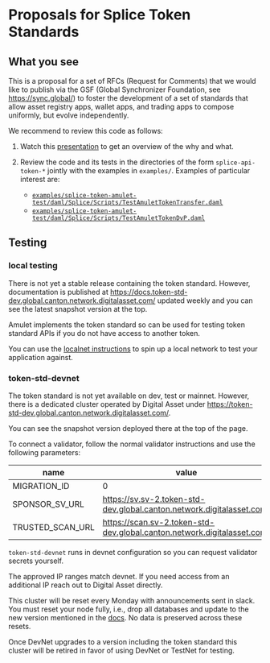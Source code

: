 # Proposals for Splice Token Standards

## What you see

This is a proposal for a set of RFCs (Request for Comments) that we would like
to publish via the GSF (Global Synchronizer Foundation, see
https://sync.global/) to foster the development of a set of standards that allow
asset registry apps, wallet apps, and trading apps to compose uniformly, but evolve
independently.

We recommend to review this code as follows:

1. Watch this [presentation](https://docs.google.com/presentation/d/1ffBf2uv3jfeupvrvLUwIFt2bjcIPzmpVNvt8eibPlSE/edit#slide=id.g2722663396b_0_1589) to get an overview
of the why and what.
2. Review the code and its tests in the directories of the form `splice-api-token-*`
jointly with the examples in `examples/`. Examples of particular interest are:

    - [`examples/splice-token-amulet-test/daml/Splice/Scripts/TestAmuletTokenTransfer.daml`](examples/splice-token-amulet-test/daml/Splice/Scripts/TestAmuletTokenTransfer.daml)
    - [`examples/splice-token-amulet-test/daml/Splice/Scripts/TestAmuletTokenDvP.daml`](examples/splice-token-amulet-test/daml/Splice/Scripts/TestAmuletTokenDvP.daml)

## Testing


### local testing

There is not yet a stable release containing the token
standard. However, documentation is published at
https://docs.token-std-dev.global.canton.network.digitalasset.com/ updated
weekly and you can see the latest snapshot version at the top.

Amulet implements the token standard so can be used for testing token
standard APIs if you do not have access to another token.

You can use the [localnet instructions](https://docs.token-std-dev.global.canton.network.digitalasset.com/app_dev/testing/localnet.html)
to spin up a local network to test your application against.

### token-std-devnet

The token standard is not yet available on dev, test or mainnet. However, there is a dedicated cluster
operated by Digital Asset under https://token-std-dev.global.canton.network.digitalasset.com/.

You can see the snapshot version deployed there at the top of the page.

To connect a validator, follow the normal validator instructions and use the following parameters:

| name | value |
|-|-|
| MIGRATION_ID | 0 |
| SPONSOR_SV_URL | https://sv.sv-2.token-std-dev.global.canton.network.digitalasset.com/ |
| TRUSTED_SCAN_URL| https://scan.sv-2.token-std-dev.global.canton.network.digitalasset.com/ |

`token-std-devnet` runs in devnet configuration so you can request validator secrets yourself.

The approved IP ranges match devnet. If you need access from an
additional IP reach out to Digital Asset directly.

This cluster will be reset every Monday with announcements sent in
slack. You must reset your node fully, i.e., drop all databases and
update to the new version mentioned in the
[docs](https://docs.token-std-dev.global.canton.network.digitalasset.com/). No
data is preserved across these resets.

Once DevNet upgrades to a version including the token standard this cluster will be retired in favor of using DevNet or TestNet for testing.
